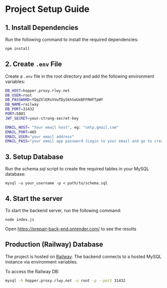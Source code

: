 # Project Setup Guide

## 1. Install Dependencies

Run the following command to install the required dependencies:

```bash
npm install
```

## 2. Create `.env` File

Create a `.env` file in the root directory and add the following environment variables:

```bash
DB_HOST=hopper.proxy.rlwy.net
DB_USER=root
DB_PASSWORD=YQqZXlERsVVwTDySkhSeUeBFFRHFTpWY
DB_NAME=railway
DB_PORT=31432
PORT=5001
JWT_SECRET=your-strong-secret-key

EMAIL_HOST= "Your email host", eg: "smtp.gmail.com"
EMAIL_PORT=465
EMAIL_USER="your email address"
EMAIL_PASS="your email app password (Login to your email and go to create new app password in settings)"
```

## 3. Setup Database

Run the schema.sql script to create the required tables in your MySQL database:

```
mysql -u your_username -p < path/to/schema.sql
```

## 4. Start the server

To start the backend server, run the following command:

```
node index.js
```

Open
https://prepair-back-end.onrender.com/ to see the results

## Production (Railway) Database

The project is hosted on [Railway](https://railway.app). The backend connects to a hosted MySQL instance via environment variables.

To access the Railway DB:

```bash
mysql -h hopper.proxy.rlwy.net -u root -p --port 31432
```

